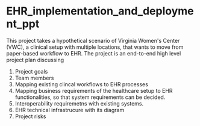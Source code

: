 # EHR_implementation_and_deployment_ppt
This project takes a hypothetical scenario of Virginia Women's Center (VWC), a clinical setup with multiple locations, that wants to move from paper-based workflow to EHR. 
The project is an end-to-end high level project plan discussing 
1. Project goals
2. Team members
3. Mapping existing clincal workflows to EHR processes
4. Mapping business requirements of the healthcare setup to EHR functionalities, so that system requirements can be decided.
5. Interoperability requiremetns with existing systems.
6. EHR technical infrastrucure with its diagram
7. Project risks
